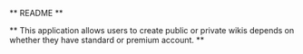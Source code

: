 ** README **

** This application allows users to create public or private wikis depends on whether they have standard or premium account. **


